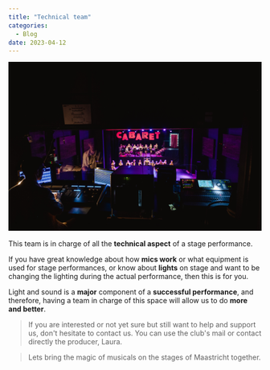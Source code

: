 ```yaml
---
title: "Technical team"
categories:
  - Blog
date: 2023-04-12
---
```


![My helpful screenshot](/assets/images/broadway23.jpg)

This team is in charge of all the **technical aspect** of a stage performance.

If you have great knowledge about how **mics work** or what equipment is used for stage performances, or know about **lights** on stage and want to be changing the lighting during the actual performance, then this is for you. 

Light and sound is a **major** component of a **successful performance**, and therefore, having a team in charge of this space will allow us to do **more and better**. 

>If you are interested or not yet sure but still want to help and support us, don't hesitate to contact us. You can use the club's mail or contact directly the producer, Laura. 

>Lets bring the magic of musicals on the stages of Maastricht together.

